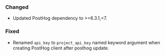 <!--
A new scriv changelog fragment.

Uncomment the section that is right (remove the HTML comment wrapper).
For top level release notes, leave all the headers commented out.
-->

<!--
### Removed

- A bullet item for the Removed category.

-->
<!--
### Added

- A bullet item for the Added category.

-->

### Changed

- Updated PostHog dependency to >=6.3.1,<7.

<!--
### Deprecated

- A bullet item for the Deprecated category.

-->

### Fixed

- Renamed `api_key` to `project_api_key` named keyword argument when creating PostHog client after posthog update.

<!--
### Security

- A bullet item for the Security category.

-->
